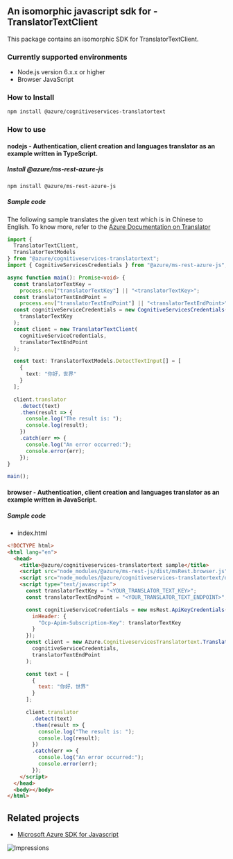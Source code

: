 ## An isomorphic javascript sdk for - TranslatorTextClient

This package contains an isomorphic SDK for TranslatorTextClient.

### Currently supported environments

- Node.js version 6.x.x or higher
- Browser JavaScript

### How to Install

```bash
npm install @azure/cognitiveservices-translatortext
```

### How to use

#### nodejs - Authentication, client creation and languages translator as an example written in TypeScript.

##### Install @azure/ms-rest-azure-js

```bash
npm install @azure/ms-rest-azure-js
```

##### Sample code
The following sample translates the given text which is in Chinese to English. To know more, refer to the [Azure Documentation on Translator](https://docs.microsoft.com/en-us/azure/cognitive-services/translator/)

```typescript
import {
  TranslatorTextClient,
  TranslatorTextModels
} from "@azure/cognitiveservices-translatortext";
import { CognitiveServicesCredentials } from "@azure/ms-rest-azure-js";

async function main(): Promise<void> {
  const translatorTextKey =
    process.env["translatorTextKey"] || "<translatorTextKey>";
  const translatorTextEndPoint =
    process.env["translatorTextEndPoint"] || "<translatorTextEndPoint>";
  const cognitiveServiceCredentials = new CognitiveServicesCredentials(
    translatorTextKey
  );
  const client = new TranslatorTextClient(
    cognitiveServiceCredentials,
    translatorTextEndPoint
  );

  const text: TranslatorTextModels.DetectTextInput[] = [
    {
      text: "你好，世界"
    }
  ];

  client.translator
    .detect(text)
    .then(result => {
      console.log("The result is: ");
      console.log(result);
    })
    .catch(err => {
      console.log("An error occurred:");
      console.error(err);
    });
}

main();
```

#### browser - Authentication, client creation and languages translator as an example written in JavaScript.

##### Sample code

- index.html
```html
<!DOCTYPE html>
<html lang="en">
  <head>
    <title>@azure/cognitiveservices-translatortext sample</title>
    <script src="node_modules/@azure/ms-rest-js/dist/msRest.browser.js"></script>
    <script src="node_modules/@azure/cognitiveservices-translatortext/dist/cognitiveservices-translatortext.js"></script>
    <script type="text/javascript">
      const translatorTextKey = "<YOUR_TRANSLATOR_TEXT_KEY>";
      const translatorTextEndPoint = "<YOUR_TRANSLATOR_TEXT_ENDPOINT>";

      const cognitiveServiceCredentials = new msRest.ApiKeyCredentials({
        inHeader: {
          "Ocp-Apim-Subscription-Key": translatorTextKey
        }
      });
      const client = new Azure.CognitiveservicesTranslatortext.TranslatorTextClient(
        cognitiveServiceCredentials,
        translatorTextEndPoint
      );

      const text = [
        {
          text: "你好，世界"
        }
      ];

      client.translator
        .detect(text)
        .then(result => {
          console.log("The result is: ");
          console.log(result);
        })
        .catch(err => {
          console.log("An error occurred:");
          console.error(err);
        });
    </script>
  </head>
  <body></body>
</html>
```

## Related projects

- [Microsoft Azure SDK for Javascript](https://github.com/Azure/azure-sdk-for-js)

![Impressions](https://azure-sdk-impressions.azurewebsites.net/api/impressions/azure-sdk-for-js/sdk/cognitiveservices/cognitiveservices-translatortext/README.png)
